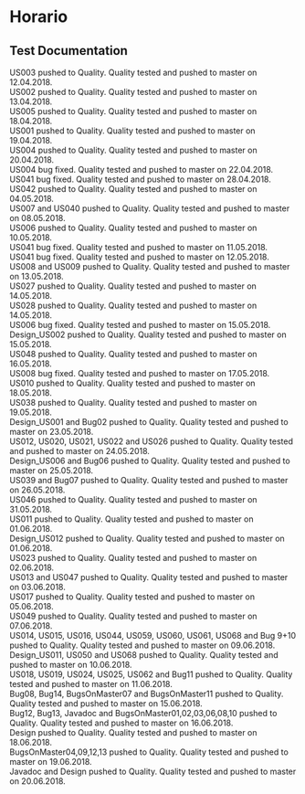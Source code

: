 # Horario

## Test Documentation
US003 pushed to Quality. Quality tested and pushed to master on 12.04.2018.  
US002 pushed to Quality. Quality tested and pushed to master on 13.04.2018.  
US005 pushed to Quality. Quality tested and pushed to master on 18.04.2018.  
US001 pushed to Quality. Quality tested and pushed to master on 19.04.2018.  
US004 pushed to Quality. Quality tested and pushed to master on 20.04.2018.  
US004 bug fixed. Quality tested and pushed to master on 22.04.2018.  
US041 bug fixed. Quality tested and pushed to master on 28.04.2018.  
US042 pushed to Quality. Quality tested and pushed to master on 04.05.2018.  
US007 and US040 pushed to Quality. Quality tested and pushed to master on 08.05.2018.  
US006 pushed to Quality. Quality tested and pushed to master on 10.05.2018.  
US041 bug fixed. Quality tested and pushed to master on 11.05.2018.  
US041 bug fixed. Quality tested and pushed to master on 12.05.2018.  
US008 and US009 pushed to Quality. Quality tested and pushed to master on 13.05.2018.  
US027 pushed to Quality. Quality tested and pushed to master on 14.05.2018.  
US028 pushed to Quality. Quality tested and pushed to master on 14.05.2018.  
US006 bug fixed. Quality tested and pushed to master on 15.05.2018.  
Design_US002 pushed to Quality. Quality tested and pushed to master on 15.05.2018.  
US048 pushed to Quality. Quality tested and pushed to master on 16.05.2018.  
US008 bug fixed. Quality tested and pushed to master on 17.05.2018.  
US010 pushed to Quality. Quality tested and pushed to master on 18.05.2018.     
US038 pushed to Quality. Quality tested and pushed to master on 19.05.2018.  
Design_US001 and Bug02 pushed to Quality. Quality tested and pushed to master on 23.05.2018.  
US012, US020, US021, US022 and US026 pushed to Quality. Quality tested and pushed to master on 24.05.2018.  
Design_US006 and Bug06 pushed to Quality. Quality tested and pushed to master on 25.05.2018.  
US039 and Bug07 pushed to Quality. Quality tested and pushed to master on 26.05.2018.  
US046 pushed to Quality. Quality tested and pushed to master on 31.05.2018.  
US011 pushed to Quality. Quality tested and pushed to master on 01.06.2018.  
Design_US012 pushed to Quality. Quality tested and pushed to master on 01.06.2018.  
US023 pushed to Quality. Quality tested and pushed to master on 02.06.2018.  
US013 and US047 pushed to Quality. Quality tested and pushed to master on 03.06.2018.  
US017 pushed to Quality. Quality tested and pushed to master on 05.06.2018.  
US049 pushed to Quality. Quality tested and pushed to master on 07.06.2018.  
US014, US015, US016, US044, US059, US060, US061, US068 and Bug 9+10 pushed to Quality. Quality tested and pushed to master on 09.06.2018.  
Design_US011, US050 and US068 pushed to Quality. Quality tested and pushed to master on 10.06.2018.  
US018, US019, US024, US025, US062 and Bug11 pushed to Quality. Quality tested and pushed to master on 11.06.2018.  
Bug08, Bug14, BugsOnMaster07 and BugsOnMaster11 pushed to Quality. Quality tested and pushed to master on 15.06.2018.  
Bug12, Bug13, Javadoc and BugsOnMaster01,02,03,06,08,10 pushed to Quality. Quality tested and pushed to master on 16.06.2018.  
Design pushed to Quality. Quality tested and pushed to master on 18.06.2018.  
BugsOnMaster04,09,12,13 pushed to Quality. Quality tested and pushed to master on 19.06.2018.  
Javadoc and Design pushed to Quality. Quality tested and pushed to master on 20.06.2018.  
